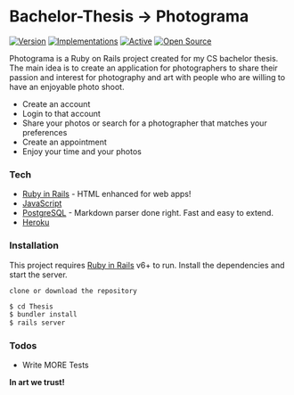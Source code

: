 # Bachelor-Thesis  ->  Photograma

[![Version](https://badge.fury.io/gh/tterb%2FHyde.svg)](https://badge.fury.io/gh/tterb%2FHyde) [![Implementations](https://img.shields.io/badge/%F0%9F%92%A1-implementations-8C8E93.svg?style=flat)](https://github.com/kentcdodds/all-contributors/blob/master/other/IMPLEMENTATIONS.md) [![Active](http://img.shields.io/badge/Status-Active-green.svg)](https://tterb.github.io)  [![Open Source](https://badges.frapsoft.com/os/v1/open-source.svg?v=103)](https://opensource.org/) 

Photograma is a Ruby on Rails project created for my CS bachelor thesis. The main idea is to create an application for photographers to share their passion and interest for photography and art with people who are willing to have an enjoyable photo shoot.

  - Create an account
  - Login to that account
  - Share your photos or search for a photographer that matches your preferences
  - Create an appointment
  - Enjoy your time and your photos
  
### Tech

* [Ruby in Rails](https://rubyonrails.org/) - HTML enhanced for web apps!
* [JavaScript](https://developer.mozilla.org/en-US/docs/Web/JavaScript)
* [PostgreSQL](https://www.postgresql.org) - Markdown parser done right. Fast and easy to extend.
* [Heroku](https://dashboard.heroku.com/)

### Installation

This project requires [Ruby in Rails](https://rubyonrails.org/) v6+ to run.
Install the dependencies and start the server.

```clone or download the repository```
```sh
$ cd Thesis
$ bundler install
$ rails server
```

### Todos
 - Write MORE Tests

**In art we trust!**
